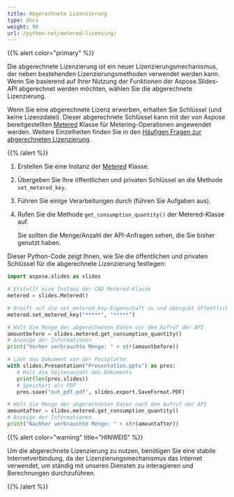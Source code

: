 ```yaml
---
title: Abgerechnete Lizenzierung
type: docs
weight: 90
url: /python-net/metered-licensing/
---
```


{{% alert color="primary" %}} 

Die abgerechnete Lizenzierung ist ein neuer Lizenzierungsmechanismus, der neben bestehenden Lizenzierungsmethoden verwendet werden kann. Wenn Sie basierend auf Ihrer Nutzung der Funktionen der Aspose.Slides-API abgerechnet werden möchten, wählen Sie die abgerechnete Lizenzierung.

Wenn Sie eine abgerechnete Lizenz erwerben, erhalten Sie Schlüssel (und keine Lizenzdatei). Dieser abgerechnete Schlüssel kann mit der von Aspose bereitgestellten [Metered](https://reference.aspose.com/slides/python-net/aspose.slides/metered/) Klasse für Metering-Operationen angewendet werden. Weitere Einzelheiten finden Sie in den [Häufigen Fragen zur abgerechneten Lizenzierung](https://purchase.aspose.com/faqs/licensing/metered).

{{% /alert %}} 

1. Erstellen Sie eine Instanz der [Metered](https://reference.aspose.com/slides/python-net/aspose.slides/metered/) Klasse.
1. Übergeben Sie Ihre öffentlichen und privaten Schlüssel an die Methode `set_metered_key`.
1. Führen Sie einige Verarbeitungen durch (führen Sie Aufgaben aus).
1. Rufen Sie die Methode `get_consumption_quantity()` der Metered-Klasse auf.

   Sie sollten die Menge/Anzahl der API-Anfragen sehen, die Sie bisher genutzt haben.

Dieser Python-Code zeigt Ihnen, wie Sie die öffentlichen und privaten Schlüssel für die abgerechnete Lizenzierung festlegen:

```python
import aspose.slides as slides

# Erstellt eine Instanz der CAD Metered-Klasse
metered = slides.Metered()

# Greift auf die set_metered_key-Eigenschaft zu und übergibt öffentliche und private Schlüssel als Parameter
metered.set_metered_key("*****", "*****")

# Holt die Menge der abgerechneten Daten vor dem Aufruf der API
amountbefore = slides.metered.get_consumption_quantity()
# Anzeige der Informationen
print("Vorher verbrauchte Menge: " + str(amountbefore))

# Lädt das Dokument von der Festplatte.
with slides.Presentation("Presentation.pptx") as pres:
   # Holt die Seitenanzahl des Dokuments
   print(len(pres.slides))
   # Speichert als PDF
   pres.save("out_pdf.pdf", slides.export.SaveFormat.PDF)

# Holt die Menge der abgerechneten Daten nach dem Aufruf der API
amountafter = slides.metered.get_consumption_quantity()
# Anzeige der Informationen
print("Nachher verbrauchte Menge: " + str(amountafter))
```

{{% alert color="warning" title="HINWEIS"  %}} 

Um die abgerechnete Lizenzierung zu nutzen, benötigen Sie eine stabile Internetverbindung, da der Lizenzierungsmechanismus das Internet verwendet, um ständig mit unseren Diensten zu interagieren und Berechnungen durchzuführen.

{{% /alert %}} 